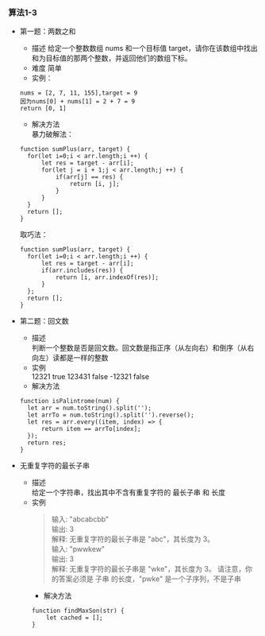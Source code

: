 ### 算法1-3

- 第一题：两数之和
  + 描述
    给定一个整数数组 nums 和一个目标值 target，请你在该数组中找出和为目标值的那两个整数，并返回他们的数组下标。   
  + 难度
    简单
  + 实例：  
  ```
  nums = [2, 7, 11, 155],target = 9
  因为nums[0] + nums[1] = 2 + 7 = 9
  return [0, 1]
  ```
  + 解决方法  
  暴力破解法：  
  ```
  function sumPlus(arr, target) {
    for(let i=0;i < arr.length;i ++) {
        let res = target - arr[i];
        for(let j = i + 1;j < arr.length;j ++) {
            if(arr[j] == res) {
                return [i, j];
            }
        }
    }
    return [];
  }
  ```
  取巧法：
  ```
  function sumPlus(arr, target) {
    for(let i=0;i < arr.length;i ++) {
        let res = target - arr[i];
        if(arr.includes(res)) {
            return [i, arr.indexOf(res)];
        }
    };
    return [];
  }
  ```

- 第二题：回文数  
  + 描述  
    判断一个整数是否是回文数。回文数是指正序（从左向右）和倒序（从右向左）读都是一样的整数  
  + 实例  
    12321  true
    123431  false
    -12321  false
  + 解决方法
  ```
  function isPalintrome(num) {
    let arr = num.toString().split('');
    let arrTo = num.toString().split('').reverse();
    let res = arr.every((item, index) => {
        return item == arrTo[index];
    });
    return res;
  }
  ```
- 无重复字符的最长子串  
  + 描述  
    给定一个字符串，找出其中不含有重复字符的 最长子串 和 长度
  + 实例
    > 输入: "abcabcbb"  
    > 输出: 3  
    > 解释: 无重复字符的最长子串是 "abc"，其长度为 3。  
    > 输入: "pwwkew"  
    > 输出: 3  
    > 解释: 无重复字符的最长子串是 "wke"，其长度为 3。
      请注意，你的答案必须是 子串 的长度，"pwke" 是一个子序列，不是子串    
    + 解决方法  
    ```
    function findMaxSon(str) {
        let cached = [];
    }
    ```